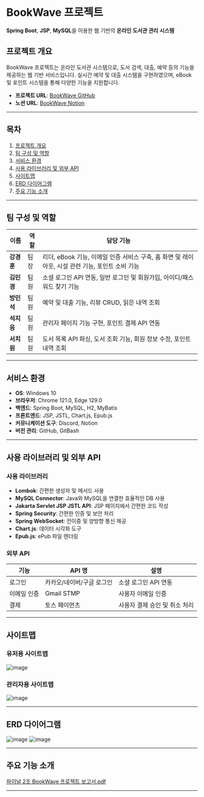 # BookWave 프로젝트

**Spring Boot**, **JSP**, **MySQL**을 이용한 웹 기반의 **온라인 도서관 관리 시스템**

## 프로젝트 개요

BookWave 프로젝트는 온라인 도서관 시스템으로, 도서 검색, 대출, 예약 등의 기능을 제공하는 웹 기반 서비스입니다. 실시간 예약 및 대출 시스템을 구현하였으며, eBook 및 포인트 시스템을 통해 다양한 기능을 지원합니다.

- **프로젝트 URL**: [BookWave GitHub](https://github.com/kyeonghooon/bookwave)
- **노션 URL**: [BookWave Notion](https://bookwave.notion.site)
---

## 목차

1. [프로젝트 개요](#프로젝트-개요)
2. [팀 구성 및 역할](#팀-구성-및-역할)
3. [서비스 환경](#서비스-환경)
4. [사용 라이브러리 및 외부 API](#사용-라이브러리-및-외부-api)
5. [사이트맵](#사이트맵)
6. [ERD 다이어그램](#ERD-다이어그램)
7. [주요 기능 소개](#주요-기능-소개)

---

## 팀 구성 및 역할

| 이름   | 역할     | 담당 기능                                           |
|--------|----------|---------------------------------------------------|
| **강경훈** | 팀장     | 리더, eBook 기능, 이메일 인증 서비스 구축, 홈 화면 및 레이아웃, 시설 관련 기능, 포인트 소비 기능 |
| **김민경** | 팀원     | 소셜 로그인 API 연동, 일반 로그인 및 회원가입, 아이디/패스워드 찾기 기능        |
| **방민석** | 팀원     | 예약 및 대출 기능, 리뷰 CRUD, 읽은 내역 조회                        |
| **석지웅** | 팀원     | 관리자 페이지 기능 구현, 포인트 결제 API 연동                      |
| **서치원** | 팀원     | 도서 목록 API 파싱, 도서 조회 기능, 회원 정보 수정, 포인트 내역 조회           |

---

## 서비스 환경

- **OS**: Windows 10
- **브라우저**: Chrome 121.0, Edge 129.0
- **백엔드**: Spring Boot, MySQL, H2, MyBatis
- **프론트엔드**: JSP, JSTL, Chart.js, Epub.js
- **커뮤니케이션 도구**: Discord, Notion
- **버전 관리**: GitHub, GitBash

---

## 사용 라이브러리 및 외부 API

### 사용 라이브러리

- **Lombok**: 간편한 생성자 및 메서드 사용
- **MySQL Connector**: Java와 MySQL을 연결한 효율적인 DB 사용
- **Jakarta Servlet JSP JSTL API**: JSP 페이지에서 간편한 코드 작성
- **Spring Security**: 간편한 인증 및 보안 처리
- **Spring WebSocket**: 전이중 및 양방향 통신 제공
- **Chart.js**: 데이터 시각화 도구
- **Epub.js**: ePub 파일 렌더링

### 외부 API

| 기능         | API 명          | 설명                      |
|--------------|----------------|---------------------------|
| 로그인         | 카카오/네이버/구글 로그인 | 소셜 로그인 API 연동          |
| 이메일 인증      | Gmail STMP     | 사용자 이메일 인증             |
| 결제          | 토스 페이먼츠       | 사용자 결제 승인 및 취소 처리     |

---

## 사이트맵

### 유저용 사이트맵 
![image](https://github.com/user-attachments/assets/18017028-db44-454f-94bb-b6642d21f42f)

### 관리자용 사이트맵
![image](https://github.com/user-attachments/assets/a11165b7-3531-4370-9806-0cfe991e6f8e)

---

## ERD 다이어그램
![image](https://github.com/user-attachments/assets/86e1a508-b1bf-438c-873d-36ff83c62e44)
![image](https://github.com/user-attachments/assets/2201c137-08e5-4452-a771-fa8e3dd0247b)

---

## 주요 기능 소개
[파이널 2조 BookWave 프로젝트 보고서.pdf](https://github.com/user-attachments/files/17275008/2.BookWave.pdf)

---

